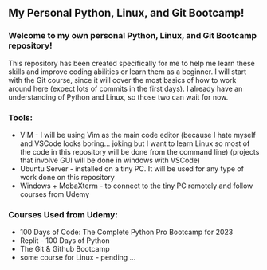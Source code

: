 ## My Personal Python, Linux, and Git Bootcamp!

### Welcome to my own personal Python, Linux, and Git Bootcamp repository! 
This repository has been created specifically for me to help me learn these skills and improve coding abilities or learn them as a beginner. I will start with the Git course, since it will cover the most basics of how to work around here (expect lots of commits in the first days). I already have an understanding of Python and Linux, so those two can wait for now.

### Tools:
- VIM - I will be using Vim as the main code editor (because I hate myself and VSCode looks boring... joking but I want to learn Linux so most of the code in this repository will be done from the command line) (projects that involve GUI will be done in windows with VSCode)
- Ubuntu Server - installed on a tiny PC. It will be used for any type of work done on this repository
- Windows + MobaXterm - to connect to the tiny PC remotely and follow courses from Udemy


### Courses Used from Udemy: 
- 100 Days of Code: The Complete Python Pro Bootcamp for 2023
- Replit - 100 Days of Python
- The Git & Github Bootcamp
- some course for Linux - pending ... 

